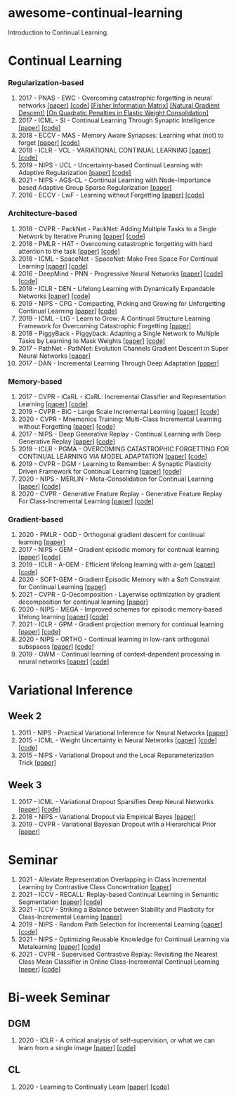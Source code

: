 # awesome-continual-learning
Introduction to Continual Learning.

# Continual Learning

### Regularization-based

1. 2017 - PNAS - EWC - Overcoming catastrophic forgetting in neural networks [[paper]](https://arxiv.org/abs/1612.00796) [[code]](https://github.com/ariseff/overcoming-catastrophic) [[Fisher Information Matrix]](https://agustinus.kristia.de/techblog/2018/03/11/fisher-information/?fbclid=IwAR3VzgUoO2nUXh9KZi39ScHg0HWOyIJ3Ml-5jtnN11YWXXewdclbwisHlQw) [[Natural Gradient Descent]](https://agustinus.kristia.de/techblog/2018/03/14/natural-gradient/) [[On Quadratic Penalties in Elastic Weight Consolidation]](https://arxiv.org/abs/1712.03847)
2. 2017 - ICML - SI - Continual Learning Through Synaptic Intelligence [[paper]](https://arxiv.org/abs/1703.04200) [[code]](https://github.com/ganguli-lab/pathint)
3. 2018 - ECCV - MAS - Memory Aware Synapses: Learning what (not) to forget [[paper]](https://arxiv.org/abs/1711.09601) [[code]](https://github.com/wannabeOG/MAS-PyTorch)
4. 2018 - ICLR - VCL - VARIATIONAL CONTINUAL LEARNING [[paper]](https://arxiv.org/abs/1710.10628) [[code]](https://github.com/nvcuong/variational-continual-learning)
5. 2019 - NIPS - UCL - Uncertainty-based Continual Learning with Adaptive Regularization [[paper]](https://arxiv.org/abs/1905.11614) [[code]](https://github.com/csm9493/UCL)
6. 2021 - NIPS - AGS-CL - Continual Learning with Node-Importance based Adaptive Group Sparse Regularization [[paper]](https://arxiv.org/abs/2003.13726)
7. 2016 - ECCV - LwF - Learning without Forgetting [[paper]](https://arxiv.org/abs/1606.09282) [[code]](https://github.com/ngailapdi/LWF)

### Architecture-based

1. 2018 - CVPR - PackNet - PackNet: Adding Multiple Tasks to a Single Network by Iterative Pruning [[paper]](https://arxiv.org/abs/1711.05769) [[code]](https://github.com/arunmallya/packnet)
2. 2018 - PMLR - HAT - Overcoming catastrophic forgetting with hard attention to the task [[paper]](https://arxiv.org/abs/1801.01423) [[code]](https://github.com/joansj/hat)
3. 2018 - ICML - SpaceNet - SpaceNet: Make Free Space For Continual Learning [[paper]](https://arxiv.org/abs/1801.01423) [[code]](https://github.com/GhadaSokar/SpaceNet)
4. 2016 - DeepMind - PNN - Progressive Neural Networks [[paper]](https://arxiv.org/abs/1606.04671) [[code]](https://github.com/hengdashi/pnn) [[code]](https://github.com/sumanvid97/progressive_nets_for_multitask_rl)
5. 2018 - ICLR - DEN - Lifelong Learning with Dynamically Expandable Networks [[paper]](https://arxiv.org/abs/1708.01547) [[code]](https://github.com/jaehong31/DEN)
6. 2019 - NIPS - CPG - Compacting, Picking and Growing for Unforgetting Continual Learning [[paper]](https://arxiv.org/abs/1910.06562) [[code]](https://github.com/ivclab/CPG)
7. 2019 - ICML - LtG - Learn to Grow: A Continual Structure Learning Framework for Overcoming Catastrophic Forgetting [[paper]](https://arxiv.org/abs/1904.00310) 
8. 2018 - PiggyBack - Piggyback: Adapting a Single Network to Multiple Tasks by Learning to Mask Weights [[paper]](https://arxiv.org/abs/1801.06519) [[code]](https://github.com/arunmallya/piggyback)
9. 2017 - PathNet - PathNet: Evolution Channels Gradient Descent in Super Neural Networks [[paper]](http://www.gatsby.ucl.ac.uk/~ucgtcbl/papers/FerBanBluZwoHaRusPriWie2017a.pdf)
10. 2017 - DAN - Incremental Learning Through Deep Adaptation [[paper]](https://arxiv.org/abs/1705.04228)

### Memory-based

1. 2017 - CVPR - iCaRL - iCaRL: Incremental Classifier and Representation Learning [[paper]](https://arxiv.org/abs/1611.07725) [[code]](https://github.com/srebuffi/iCaRL)
2. 2019 - CVPR - BiC - Large Scale Incremental Learning [[paper]](https://arxiv.org/abs/1905.13260) [[code]](https://github.com/wuyuebupt/LargeScaleIncrementalLearning)
3. 2020 - CVPR - Mnemonics Training: Multi-Class Incremental Learning without Forgetting [[paper]](https://arxiv.org/abs/2002.10211) [[code]](https://github.com/yaoyao-liu/class-incremental-learning)
4. 2017 - NIPS - Deep Generative Replay - Continual Learning with Deep Generative Replay [[paper]](https://arxiv.org/abs/1705.08690) [[code]](https://github.com/kuc2477/pytorch-deep-generative-replay)
5. 2019 - ICLR - PGMA - OVERCOMING CATASTROPHIC FORGETTING FOR CONTINUAL LEARNING VIA MODEL ADAPTATION [[paper]](https://openreview.net/pdf?id=ryGvcoA5YX) [[code]](https://github.com/morning-dews/PGMA_tensorflow)
6. 2019 - CVPR - DGM - Learning to Remember: A Synaptic Plasticity Driven Framework for Continual Learning [[paper]](https://arxiv.org/abs/1904.03137) [[code]](https://github.com/SAP-archive/machine-learning-dgm)
7. 2020 - NIPS - MERLIN - Meta-Consolidation for Continual Learning [[paper]](https://arxiv.org/abs/2010.00352) [[code]](https://github.com/JosephKJ/merlin)
8. 2020 - CVPR - Generative Feature Replay - Generative Feature Replay For Class-Incremental Learning [[paper]](https://arxiv.org/abs/2004.09199) [[code]](https://github.com/xialeiliu/GFR-IL)

### Gradient-based

1. 2020 - PMLR - OGD - Orthogonal gradient descent for continual learning [[paper]](https://arxiv.org/abs/1910.07104) 
2. 2017 - NIPS - GEM - Gradient episodic memory for continual learning [[paper]](https://arxiv.org/abs/1706.08840) [[code]](https://github.com/facebookresearch/GradientEpisodicMemory)
3. 2019 - ICLR - A-GEM - Efficient lifelong learning with a-gem [[paper]](https://arxiv.org/abs/1812.00420) [[code]](https://github.com/facebookresearch/agem)
4. 2020 - SOFT-GEM - Gradient Episodic Memory with a Soft Constraint for Continual Learning [[paper]](https://arxiv.org/abs/2011.07801) 
5. 2021 - CVPR - G-Decomposition - Layerwise optimization by gradient decomposition for continual learning [[paper]](https://arxiv.org/abs/2105.07561)
6. 2020 - NIPS - MEGA - Improved schemes for episodic memory-based lifelong learning [[paper]](https://arxiv.org/abs/1909.11763) [[code]](https://github.com/yunhuiguo/MEGA)
7. 2021 - ICLR - GPM - Gradient projection memory for continual learning [[paper]](https://arxiv.org/abs/2103.09762) [[code]](https://github.com/sahagobinda/GPM)
8. 2020 - NIPS - ORTHO - Continual learning in low-rank orthogonal subspaces [[paper]](https://arxiv.org/abs/2010.11635) [[code]](https://github.com/arslan-chaudhry/orthog_subspace)
9. 2019 - OWM - Continual learning of context-dependent processing in neural networks [[paper]](https://arxiv.org/abs/1810.01256) [[code]](https://github.com/beijixiong3510/OWM)

# Variational Inference

## Week 2
1. 2011 - NIPS - Practical Variational Inference for Neural Networks [[paper]](https://papers.nips.cc/paper/2011/hash/7eb3c8be3d411e8ebfab08eba5f49632-Abstract.html)
2. 2015 - ICML - Weight Uncertainty in Neural Networks [[paper]](https://arxiv.org/abs/1505.05424) [[code]](https://github.com/saxena-mayur/Weight-Uncertainty-in-Neural-Networks) [[code]](https://github.com/nitarshan/bayes-by-backprop/blob/master/Weight%20Uncertainty%20in%20Neural%20Networks.ipynb)
3. 2015 - NIPS - Variational Dropout and the Local Reparameterization Trick [[paper]](https://arxiv.org/abs/1506.02557) 

## Week 3
1. 2017 - ICML - Variational Dropout Sparsifies Deep Neural Networks [[paper]](https://arxiv.org/abs/1701.05369) [[code]](https://github.com/bayesgroup/variational-dropout-sparsifies-dnn)
2. 2018 - NIPS - Variational Dropout via Empirical Bayes [[paper]](https://arxiv.org/abs/1811.00596)
3. 2019 - CVPR - Variational Bayesian Dropout with a Hierarchical Prior [[paper]](https://arxiv.org/abs/1811.07533)

# Seminar

1. 2021 - Alleviate Representation Overlapping in Class Incremental Learning by Contrastive Class Concentration [[paper]](https://arxiv.org/abs/2107.12308) 
2. 2021 - ICCV - RECALL: Replay-based Continual Learning in Semantic Segmentation [[paper]](https://arxiv.org/abs/2108.03673) [[code]](https://github.com/lttm/recall)
3. 2021 - ICCV - Striking a Balance between Stability and Plasticity for Class-Incremental Learning [[paper]](http://www.eecs.qmul.ac.uk/~sgg/papers/WuEtAl_ICCV2021.pdf)
4. 2019 - NIPS - Random Path Selection for Incremental Learning [[paper]](https://papers.nips.cc/paper/2019/file/83da7c539e1ab4e759623c38d8737e9e-Paper.pdf) [[code]](https://github.com/brjathu/RPSnet)
5. 2021 - NIPS - Optimizing Reusable Knowledge for Continual Learning via Metalearning [[paper]](https://arxiv.org/abs/2106.05390) [[code]](https://github.com/JuliousHurtado/meta-training-setup)
6. 2021 - CVPR - Supervised Contrastive Replay: Revisiting the Nearest Class Mean Classifier in Online Class-Incremental Continual Learning [[paper]](https://arxiv.org/abs/2103.13885) [[code]](https://github.com/RaptorMai/online-continual-learning)

# Bi-week Seminar

## DGM
1. 2020 - ICLR - A critical analysis of self-supervision, or what we can learn from a single image [[paper]](https://arxiv.org/abs/1904.13132) [[code]](https://github.com/yukimasano/linear-probes)

## CL
1. 2020 - Learning to Continually Learn [[paper]](https://arxiv.org/abs/2002.09571) [[code]](https://github.com/uvm-neurobotics-lab/ANML)
